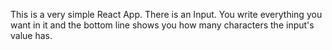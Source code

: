 This is a very simple React App.
There is an Input. You write everything you want in it and the bottom line shows you how many characters the input's value has.
